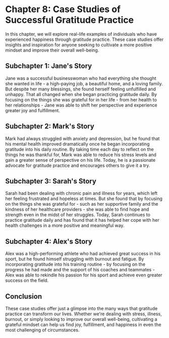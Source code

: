 Chapter 8: Case Studies of Successful Gratitude Practice
========================================================

In this chapter, we will explore real-life examples of individuals who have experienced happiness through gratitude practice. These case studies offer insights and inspiration for anyone seeking to cultivate a more positive mindset and improve their overall well-being.

Subchapter 1: Jane's Story
--------------------------

Jane was a successful businesswoman who had everything she thought she wanted in life - a high-paying job, a beautiful home, and a loving family. But despite her many blessings, she found herself feeling unfulfilled and unhappy. That all changed when she began practicing gratitude daily. By focusing on the things she was grateful for in her life - from her health to her relationships - Jane was able to shift her perspective and experience greater joy and fulfillment.

Subchapter 2: Mark's Story
--------------------------

Mark had always struggled with anxiety and depression, but he found that his mental health improved dramatically once he began incorporating gratitude into his daily routine. By taking time each day to reflect on the things he was thankful for, Mark was able to reduce his stress levels and gain a greater sense of perspective on his life. Today, he is a passionate advocate for gratitude practice and encourages others to give it a try.

Subchapter 3: Sarah's Story
---------------------------

Sarah had been dealing with chronic pain and illness for years, which left her feeling frustrated and hopeless at times. But she found that by focusing on the things she was grateful for - such as her supportive family and the kindness of her healthcare providers - she was able to find hope and strength even in the midst of her struggles. Today, Sarah continues to practice gratitude daily and has found that it has helped her cope with her health challenges in a more positive and meaningful way.

Subchapter 4: Alex's Story
--------------------------

Alex was a high-performing athlete who had achieved great success in his sport, but he found himself struggling with burnout and fatigue. By incorporating gratitude into his training routine - by focusing on the progress he had made and the support of his coaches and teammates - Alex was able to rekindle his passion for his sport and achieve even greater success on the field.

Conclusion
----------

These case studies offer just a glimpse into the many ways that gratitude practice can transform our lives. Whether we're dealing with stress, illness, burnout, or simply looking to improve our overall well-being, cultivating a grateful mindset can help us find joy, fulfillment, and happiness in even the most challenging of circumstances.
